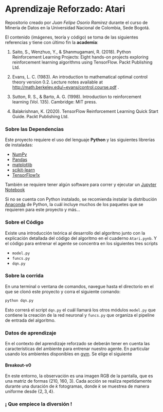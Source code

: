 # Aprendizaje Reforzado: Atari

Repositorio creado por *Juan Felipe Osorio Ramírez* durante el curso de Minería de Datos en la Universidad Nacional de Colombia, Sede Bogotá.

El contenido (imágenes, teoría y código) se toma de las siguientes referencias y tiene con último fin la **academia**:
1. Saito, S., Wenzhuo, Y., & Shanmugamani, R. (2018). Python Reinforcement Learning Projects: Eight hands-on projects exploring reinforcement learning algorithms using TensorFlow. Packt Publishing Ltd.

2. Evans, L. C. (1983). An introduction to mathematical optimal control theory version 0.2. Lecture notes available at http://math.berkeley.edu/~evans/control.course.pdf .

3. Sutton, R. S., & Barto, A. G. (1998). Introduction to reinforcement learning (Vol. 135). Cambridge: MIT press.

4. Balakrishnan, K. (2020). TensorFlow Reinforcement Learning Quick Start Guide. Packt Publishing Ltd.

### Sobre las Dependencias

Este proyecto requiere el uso del lenguaje **Python** y las siguientes librerías de instaladas:

- [NumPy](http://www.numpy.org/)
- [Pandas](http://pandas.pydata.org/)
- [matplotlib](http://matplotlib.org/)
- [scikit-learn](http://scikit-learn.org/stable/)
- [TensorFlow1x](https://www.tensorflow.org/install/pip)

También se requiere tener algún software para correr y ejecutar un [Jupyter Notebook](http://ipython.org/notebook.html)

Si no se cuenta con Python instalado, se recomienda instalar la distribución [Anaconda](http://continuum.io/downloads) de Python, la cuál incluye muchos de los paquetes que se requieren para este proyecto y más... 

### Sobre el Código

Existe una introducción teórica al desarrollo del algoritmo junto con la explicación detallada del código del algoritmo en el cuaderno `Atari.pynb`. Y el código para entrenar el agente se concentra en los siguientes tres scripts

- `model.py` 
- `funcs.py`
- `dqn.py`

### Sobre la corrida

En una terminal o ventana de comandos, navegue hasta el directorio en el que se clonó este proyecto y corra el siguiente comando:

```bash
python dqn.py
```  
Esto correrá el script `dqn.py` el cuál llamará los otros módulos `model.py` que contiene la creación de la red neuronal y `funcs.py` que organiza el pipeline de entrada del algoritmo.

### Datos de aprendizaje

En el contexto del aprendizaje reforzado se deberán tener en cuenta las características del ambiente para entrenar nuestro agente. En particular usando los ambientes disponibles en [gym](https://gym.openai.com/envs/Breakout-v0/). Se elige el siguiente

#### Breakout-v0

En este entorno, la observación es una imagen RGB de la pantalla, que es una matriz de formas (210, 160, 3). Cada acción se realiza repetidamente durante una duración de $k$ fotogramas, donde $k$ se muestrea de manera uniforme desde $\{2, 3 , 4 \}$.

### ¡ Que empiece la diversión !
